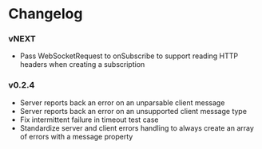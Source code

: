 # Changelog

### vNEXT
- Pass WebSocketRequest to onSubscribe to support reading HTTP headers when creating a subscription

### v0.2.4
- Server reports back an error on an unparsable client message
- Server reports back an error on an unsupported client message type
- Fix intermittent failure in timeout test case
- Standardize server and client errors handling to always create an array of errors with a message property
